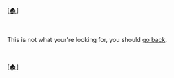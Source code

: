 <!-- u251010-->

[[🏠︎](/)]

<br/>

This is not what your're looking for, you should [go back](../).

<br/>

[[🏠︎](../)]
